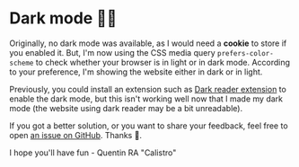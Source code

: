 <h1 class="display-6 fw400 text-center pe-4 pb-2">
<b>Dark mode 🐱‍👤 </b>
</h1>

Originally, no dark mode was available, as  I would need a <b>cookie</b> to store if you enabled it. But, I'm now using the CSS media query `prefers-color-scheme` to check whether your browser is in light or in dark mode. According to your preference, I'm showing the website either in dark or in light.

Previously, you could install an extension such as [Dark reader extension](https://darkreader.org/) to enable the dark mode, but this isn't working well now that I made my dark mode (the website using dark reader may be a bit unreadable).

If you got a better solution, or you want to share your feedback, feel free to open [an issue on GitHub](https://github.com/lgs-games/memorize/issues). Thanks 🚀.

<p class="text-end pt-3">
I hope you'll have fun - Quentin RA "Calistro"
</p>